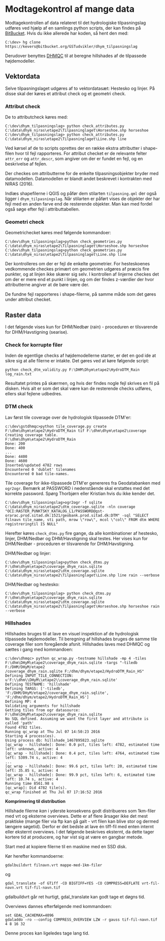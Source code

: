 # Modtagekontrol af mange data #

Modtagekontrollen af data relateret til det hydrologiske tilpasningslag udføres ved hjælp af en samlings python scripts, 
der kan findes på [BitBucket](https://bitbucket.org/GSTudvikler/dhym_tilpasningslag).
Hvis du ikke allerede har koden, så hent den med:

```
C:\dev> hg clone https://kevers@bitbucket.org/GSTudvikler/dhym_tilpasningslag
```

Derudover benyttes [DHMQC](https://bitbucket.org/GSTudvikler/gstdhmqc) til at beregne hillshades af de tilpassede højdemodeller.

## Vektordata ##

Selve tilpasningslaget udgøres af to vektordatasæt: Hestesko og linjer. På disse skal der køres et attribut check og et geometri check.

### Attribut check ###

De to attributcheck køres med:
```
C:\dev\dhym_tilpasningslag> python check_attributes.py C:\data\dhym_niras\etape2\Tilpasninglaget\Horseshoe.shp horseshoe
C:\dev\dhym_tilpasningslag> python check_attributes.py C:\data\dhym_niras\etape2\Tilpasninglaget\Line.shp line
```

Ved kørsel af de to scripts oprettes der en række ekstra attributter i shape-filen hvor til fejl rapporteres.
For attribut checket er de relevante felter  ```attr_err``` og ```attr_descr```, som angiver om der er fundet en fejl, og en beskrivelse af fejlen.

Der checkes om attributterne for de enkelte tilpasningsobjekter bryder med datamodellen.
Datamodellen er blandt andet beskrevet i kontrakten med NIRAS (2016).

Indlæs shapefilerne i QGIS og påfør dem stilarten ```tilpasning.qml``` der også ligger i ```dhym_tilpasningslag```.
Når stilarten er påført vises de objekter der har fejl med en anden farve end de resterende objekter.
Man kan med fordel også søge efter fejl i attributtabellen.


### Geometri check ###

Geometrichecket køres med følgende kommandoer:
```
C:\dev\dhym_tilpasningslag>python check_geometries.py C:\data\dhym_niras\etape2\Tilpasninglaget\Horseshoe.shp horseshoe
C:\dev\dhym_tilpasningslag>python check_geometries.py C:\data\dhym_niras\etape2\Tilpasninglaget\Line.shp line
```

Der kontrolleres om der er fejl de enkelte geometrier.
For hesteskoenes vedkommende checkes primært om geometrien udgøres af præcis fire punkter, og at linjen ikke skærer sig selv.
I kontrollen af linjerne checkes det om der er mere end et punkt i linjen, og om der findes z-værdier der hvor attributterne angiver at de børe være der.

De fundne fejl rapporteres i shape-filerne, på samme måde som det gøres under attribut checket.

## Raster data ##

I det følgende vises kun for DHM/Nedbør (rain) - proceduren er tilsvarende for DHM/Havstigning (searise).

### Check for korrupte filer ###

Inden de egentlige checks af højdemodellerne starter, er det en god ide at sikre sig at alle filerne er intakte.
Det gøres ved at køre følgende script:

```
python check_dtm_validity.py F:\DHM\Dhym\etape2\HydroDTM_Rain log_rain.txt
```

Resultatet printes på skærmen, og hvis der findes nogle fejl skrives en fil på disken.
Hvis alt er som det skal være kan de resterende checks udføres, ellers skal fejlene udbedres.


### DTM check ###

Lav først tile coverage over de hydrologisk tilpassede DTM'er:
```
c:\dev\gstdhmqc>python tile_coverage.py create F:\dhm\dhym\etape2\HydroDTM_Rain tif F:\dhm\dhym\etape2\coverage
Creating coverage table.
F:\dhm\dhym\etape2\HydroDTM_Rain
Done: 200
Done: 400
...
Done: 4400
Done: 4600
Inserted/updated 4782 rows
Encountered 0 'dublet' tilenames
Encountered 0 bad tile-names.
```

Tile coverage for ikke-tilpassede DTM'er genereres fra Geodatabanken med ```ogr2ogr```.
Bemærk at PASSWORD i nedenstående skal erstattes med det korrekte password.
Spørg Thorbjørn eller Kristian hvis du ikke kender det.
```
C:\dev\dhym_tilpasningslag>ogr2ogr -f sqlite C:\data\dhym_niras\etape2\dtm_coverage.sqlite -nln coverage "OCI:RASTER_PUNKTSKY_KATALOG_L1/PASSWORD@gst-orarac.prod.sitad.dk:1521/geobank.prod.sitad.dk:DTM" -sql "SELECT filnavn tile_name, sti path, mrow \"row\", mcol \"col\" FROM dtm WHERE registreringtil IS NULL"
```

Herefter køres ```check_dtms.py``` fire gange, da alle kombinationer af hestesko, linjer, DHM/Nedbør og DHM/Havstigning skal testes.
Her vises kun for DHM/Nedbør - proceduren er tilsvarende for DHM/Havstigning.

DHM/Nedbør og linjer:
```
C:\dev\dhym_tilpasningslag>python check_dtms.py F:\dhm\dhym\etape2\coverage_dhym_rain.sqlite C:\data\dhym_niras\etape2\dtm_coverage.sqlite C:\data\dhym_niras\etape2\Tilpasninglaget\Line.shp line rain --verbose
```

DHM/Nedbør og hestesko:
```
C:\dev\dhym_tilpasningslag> python check_dtms.py F:\dhm\dhym\etape2\coverage_dhym_rain.sqlite C:\data\dhym_niras\etape2\dtm_coverage.sqlite C:\data\dhym_niras\etape2\Tilpasninglaget\Horseshoe.shp horseshoe rain --verbose
```

### Hillshades ###

Hillshades bruges til at lave en visuel inspektion af de hydrologisk tilpassede højdemodeller.
Til beregning af hillshades bruges de samme tile coverage filer som foregående afsnit.
Hillshades laves med DHMQC og sættes i gang med kommandoen:
```
c:\dev\dhmqc> python qc_wrap.py -testname hillshade -mp 4 -tiles F:\dhm\DHyM\etape2\coverage_dhym_rain.sqlite -targs "-tiledb F:/DHM/DHyM/etape2
/coverage_dhym_rain.sqlite F:/dhm/dhym/etape2/HydroDTM_Rain_HS"
Defining INPUT_TILE_CONNECTION: u'F:\\dhm\\DHyM\\etape2\\coverage_dhym_rain.sqlite'
Defining TESTNAME: 'hillshade'
Defining TARGS: ['-tiledb', 'F:/DHM/DHyM/etape2/coverage_dhym_rain.sqlite', 'F:/dhm/dhym/etape2/HydroDTM_Rain_HS']
Defining MP: 4
Validating arguments for hillshade
Getting tiles from ogr datasource: F:\dhm\DHyM\etape2\coverage_dhym_rain.sqlite
No SQL defined. Assuming we want the first layer and attribute is called 'path'
Found 4782 tiles.
Running qc_wrap at Thu Jul 07 14:50:23 2016
Starting 4 process(es).
Using process db: hillshade_1467895823.sqlite
[qc_wrap - hillshade]: Done: 0.0 pct, tiles left: 4782, estimated time left: unknown, active: 4
[qc_wrap - hillshade]: Done: 0.4 pct, tiles left: 4764, estimated time left: 5309.74 s, active: 4
...
[qc_wrap - hillshade]: Done: 99.6 pct, tiles left: 20, estimated time left: 35.85 s, active: 4
[qc_wrap - hillshade]: Done: 99.9 pct, tiles left: 6, estimated time left: 10.74 s, active: 4
Running time 8561.98 s
[qc_wrap]: Did 4782 tile(s).
qc_wrap finished at Thu Jul 07 17:16:52 2016
```

**Komprimering til distribution**

Hillshade filerne _kan_ i yderste konsekvens godt distribueres som 1km-filer med vrt og eksterne overviews. Dette er af flere årsager ikke det mest praktiske (mange filer via ftp kan gå galt - vrt filen kan blive stor og dermed længere søgetid). Derfor er det bedste at lave én tiff-fil med enten internt eller eksternt overviews. I det følgende beskrives eksternt, da dette tager kortere tid at producere, og har vist sig at være en gangbar metode. 

Start med at kopiere filerne til en maskine med en SSD disk. 

Kør herefter kommandoerne: 

```
gdalbuildvrt filnavn.vrt mappe-med-1km-filer
```
og
```
gdal_translate -of GTiff -CO BIGTIFF=YES -CO COMPRESS=DEFLATE vrt-fil-navn.vrt tif-fil-navn.tif
```
gdalbuildvrt går ret hurtigt, gdal_translate kan godt tage et døgns tid.

Overviews dannes efterfølgende med kommandoen: 

```
set GDAL_CACHEMAX=4096
gdaladdo -ro --config COMPRESS_OVERVIEW LZW -r gauss tif-fil-navn.tif 4 8 16 32
```

Denne proces kan ligeledes tage lang tid. 



